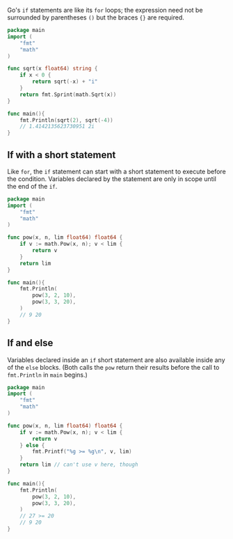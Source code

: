Go's `if` statements are like its `for` loops; the expression need not be surrounded by parentheses `()` but the braces `{}` are required.

```go
package main
import (
	"fmt"
	"math"
)

func sqrt(x float64) string {
	if x < 0 {
		return sqrt(-x) + "i"
	}
	return fmt.Sprint(math.Sqrt(x))
}

func main(){
	fmt.Println(sqrt(2), sqrt(-4))
	// 1.4142135623730951 2i
}
```

## If with a short statement

Like `for`, the `if` statement can start with a short statement to execute before the condition.
Variables declared by the statement are only in scope until the end of the `if`.
```go
package main
import (
	"fmt"
	"math"
)

func pow(x, n, lim float64) float64 {
	if v := math.Pow(x, n); v < lim {
		return v
	}
	return lim
}

func main(){
	fmt.Println(
		pow(3, 2, 10),
		pow(3, 3, 20),
	)
	// 9 20
}
```

## If and else

Variables declared inside an `if` short statement are also available inside any of the `else` blocks.
(Both calls the `pow` return their results before the call to `fmt.Println` in `main` begins.)

```go
package main
import (
	"fmt"
	"math"
)

func pow(x, n, lim float64) float64 {
	if v := math.Pow(x, n); v < lim {
		return v
	} else {
		fmt.Printf("%g >= %g\n", v, lim)
	}
	return lim // can't use v here, though
}

func main(){
	fmt.Println(
		pow(3, 2, 10),
		pow(3, 3, 20),
	)
	// 27 >= 20
	// 9 20
}
```